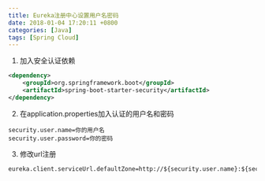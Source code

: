 ```yaml
---
title: Eureka注册中心设置用户名密码
date: 2018-01-04 17:20:11 +0800
categories: [Java]
tags: [Spring Cloud]
---
```

1. 加入安全认证依赖
```xml
<dependency>
    <groupId>org.springframework.boot</groupId>
    <artifactId>spring-boot-starter-security</artifactId>
</dependency>
```
2. 在application.properties加入认证的用户名和密码
```properties
security.user.name=你的用户名
security.user.password=你的密码
```
3. 修改url注册
```properties
eureka.client.serviceUrl.defaultZone=http://${security.user.name}:${security.user.password}@127.0.0.1:${server.port}/eureka/
```
